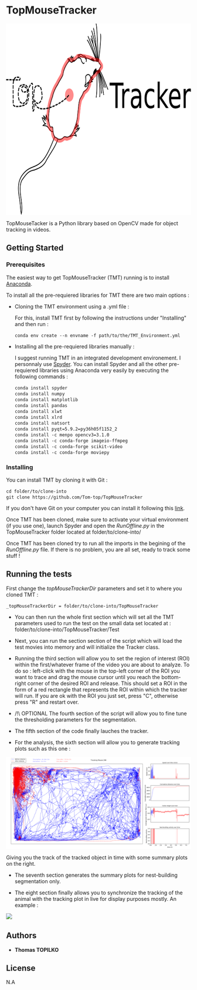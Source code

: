 # TopMouseTracker

<a href="url"><img src="https://github.com/Tom-top/TopMouseTracker/blob/master/Images/TopMouseTracker_Logo.png" align="center" height="523" width="781" ></a>


TopMouseTacker is a Python library based on OpenCV made for object tracking in videos.

## Getting Started

### Prerequisites

The easiest way to get TopMouseTracker (TMT) running is to install [Anaconda](https://www.anaconda.com/distribution/).

To install all the pre-requiered libraries for TMT there are two main options :

* Cloning the TMT environment using a .yml file :

  For this, install TMT first by following the instructions under "Installing" and then run :

  ```
  conda env create --n envname -f path/to/the/TMT_Environment.yml
  ```

* Installing all the pre-requiered libraries manually :

  I suggest running TMT in an integrated development environement. I personnaly use [Spyder](https://www.anaconda.com/distribution/). You can install Spyder and all the other pre-requiered libraries using Anaconda very easily by executing the following commands :

  ```
  conda install spyder
  conda install numpy
  conda install matplotlib
  conda install pandas
  conda install xlwt
  conda install xlrd
  conda install natsort
  conda install pyqt=5.9.2=py36h05f1152_2
  conda install -c menpo opencv3=3.1.0
  conda install -c conda-forge imageio-ffmpeg
  conda install -c conda-forge scikit-video
  conda install -c conda-forge moviepy
  ```

### Installing

You can install TMT by cloning it with Git :

```
cd folder/to/clone-into
git clone https://github.com/Tom-top/TopMouseTracker
```

If you don't have Git on your computer you can install it following this [link](https://git-scm.com/book/en/v2/Getting-Started-Installing-Git).

Once TMT has been cloned, make sure to activate your virtual environment (if you use one), launch Spyder and open the _RunOffline.py_ in the TopMouseTracker folder located at folder/to/clone-into/

Once TMT has been cloned try to run all the imports in the begining of the _RunOffline.py_ file.
If there is no problem, you are all set, ready to track some stuff !

## Running the tests

First change the _topMouseTrackerDir_ parameters and set it to where you cloned TMT :

```
_topMouseTrackerDir = folder/to/clone-into/TopMouseTracker
```

* You can then run the whole first section which will set all the TMT parameters used to run the test on the small data set   located at : folder/to/clone-into/TopMouseTracker/Test

* Next, you can run the section section of the script which will load the test movies into memory and will initialize the Tracker class.

* Running the third section will allow you to set the region of interest (ROI) within the first/whatever frame of the video you are about to analyze. To do so : left-click with the mouse in the top-left corner of the ROI you want to trace and drag the mouse cursor until you reach the bottom-right corner of the desired ROI and release. This should set a ROI in the form of a red rectangle that represents the ROI within which the tracker will run. If you are ok with the ROI you just set, press "C", otherwise press "R" and restart over.

* /!\ OPTIONAL The fourth section of the script will allow you to fine tune the thresholding parameters for the segmentation.

* The fifth section of the code finally lauches the tracker.

* For the analysis, the sixth section will allow you to generate tracking plots such as this one :

<a href="url"><img src="https://github.com/Tom-top/TopMouseTracker/blob/master/Images/TopMouseTracker_Tracking_Plot.png" align="center" ></a>

Giving you the track of the tracked object in time with some summary plots on the right.

* The seventh section generates the summary plots for nest-building segmentation only.

* The eight section finally allows you to synchronize the tracking of the animal with the tracking plot in live for display purposes mostly. An example :

![](https://github.com/Tom-top/TopMouseTracker/blob/master/Images/TopMouseTracker_Live_Tracking.gif)

## Authors

* **Thomas TOPILKO**

## License

N.A


